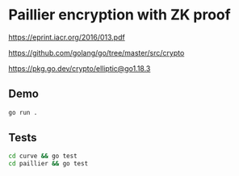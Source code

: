 # Paillier encryption with ZK proof

https://eprint.iacr.org/2016/013.pdf

https://github.com/golang/go/tree/master/src/crypto

https://pkg.go.dev/crypto/elliptic@go1.18.3

## Demo

```bash
go run .
```

## Tests

```bash
cd curve && go test
cd paillier && go test
```
